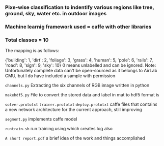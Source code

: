 ### Pixe-wise classification to indentify various regions like tree, ground, sky, water etc. in outdoor images ###
### Machine learnig framework used = caffe with other libraries ###

### Total classes = 10 ###
The mapping is as follows:

{'building': 1,
 'dirt': 2,
 'foliage': 3,
 'grass': 4,
 'human': 5, 
 'pole': 6,
 'rails': 7,
 'road': 8,
 'sign': 9,
 'sky': 10}
0 means unlabelled and can be ignored. 
Note: Unfortunately complete data can't be open-sourced as it belongs to AirLab CMU, but I do have included a sample with permission


`channels.py`
Extracting the six channels of RGB image written in python

`makehdf5.py`
File to convert the stored data and label in mat to hdf5 format is

`solver.prototxt`
`trainer.prototxt`
`deploy.prototxt`
caffe files that contains a new network architecture for the current approach, still improving

`segment.py`
implements caffe model

`runtrain.sh`
run training using which creates log also

`A short report.pdf`
a brief idea of the work and things accomplished


